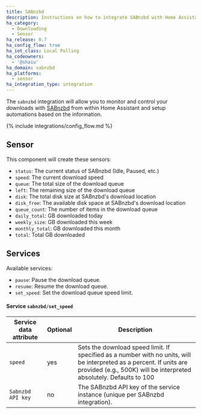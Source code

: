 ```yaml
---
title: SABnzbd
description: Instructions on how to integrate SABnzbd with Home Assistant.
ha_category:
  - Downloading
  - Sensor
ha_release: 0.7
ha_config_flow: true
ha_iot_class: Local Polling
ha_codeowners:
  - '@shaiu'
ha_domain: sabnzbd
ha_platforms:
  - sensor
ha_integration_type: integration
---
```


The `sabnzbd` integration will allow you to monitor and control your downloads with [SABnzbd](https://sabnzbd.org) from within Home Assistant and setup automations based on the information.

{% include integrations/config_flow.md %}

## Sensor

This component will create these sensors:

- `status`: The current status of SABnzbd (Idle, Paused, etc.)
- `speed`: The current download speed
- `queue`: The total size of the download queue
- `left`: The remaining size of the download queue
- `disk`: The total disk size at SABnzbd's download location
- `disk_free`: The available disk space at SABnzbd's download location
- `queue_count`: The number of items in the download queue
- `daily_total`: GB downloaded today
- `weekly_size`: GB downloaded this week
- `monthly_total`: GB downloaded this month
- `total`: Total GB downloaded


## Services

Available services:

- `pause`: Pause the download queue.
- `resume`: Resume the download queue.
- `set_speed`: Set the download queue speed limit.

#### Service `sabnzbd/set_speed`

| Service data attribute | Optional | Description                                                                                                                                                                                 |
|------------------------|----------|---------------------------------------------------------------------------------------------------------------------------------------------------------------------------------------------|
| `speed`                | yes      | Sets the download speed limit. If specified as a number with no units, will be interpreted as a percent. If units are provided (e.g., 500K) will be interpreted absolutely. Defaults to 100 |
| `Sabnzbd API key`                  | no       | The SABnzbd API key of the service instance (unique per SABnzbd integration).                                                                                                                         |
